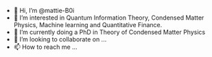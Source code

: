 - 👋 Hi, I’m @mattie-B0i
- 👀 I’m interested in Quantum Information Theory, Condensed Matter Physics, Machine learning and Quantitative Finance.
- 🌱 I’m currently doing a PhD in Theory of Condensed Matter Physics
- 💞️ I’m looking to collaborate on ...
- 📫 How to reach me ...

<!---
mattie-B0i/mattie-B0i is a ✨ special ✨ repository because its `README.md` (this file) appears on your GitHub profile.
You can click the Preview link to take a look at your changes.
--->
